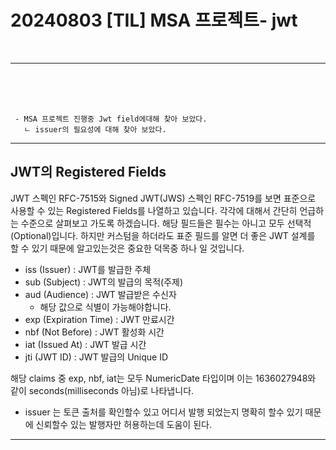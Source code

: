 # 20240803 [TIL] MSA 프로젝트- jwt

<br>

---
<br>
<br>
<br>

```
 - MSA 프로젝트 진행중 Jwt field에대해 찾아 보았다.
   ㄴ issuer의 필요성에 대해 찾아 보았다.
```

---

## JWT의 Registered Fields 
JWT 스펙인 RFC-7515와 Signed JWT(JWS) 스펙인 RFC-7519를 보면 표준으로 사용할 수 있는 Registered Fields를 나열하고 있습니다. 각각에 대해서 간단히 언급하는 수준으로 살펴보고 가도록 하겠습니다. 해당 필드들은 필수는 아니고 모두 선택적(Optional)입니다. 하지만 커스텀을 하더라도 표준 필드를 알면 더 좋은 JWT 설계를 할 수 있기 때문에 알고있는것은 중요한 덕목중 하나 일 것입니다.

- iss (Issuer) : JWT를 발급한 주체
- sub (Subject) : JWT의 발급의 목적(주제)
- aud (Audience) : JWT 발급받은 수신자
  - 해당 값으로 식별이 가능해야합니다.
- exp (Expiration Time) : JWT 만료시간
- nbf (Not Before) : JWT 활성화 시간
- iat (Issued At) : JWT 발급 시간
- jti (JWT ID) : JWT 발급의 Unique ID

해당 claims 중 exp, nbf, iat는 모두 NumericDate 타입이며 이는 1636027948와 같이 seconds(milliseconds 아님)로 나타냅니다.

- issuer 는 토큰 출처를 확인할수 있고 어디서 발행 되었는지 명확히 할수 있기 때문에 신뢰할수 있는 발행자만 허용하는데 도움이 된다.
---
